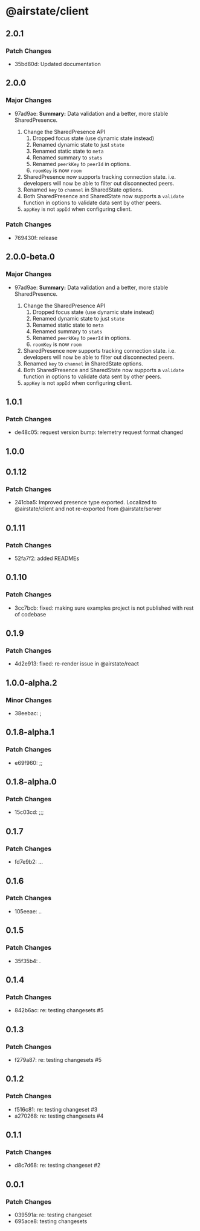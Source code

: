# @airstate/client

## 2.0.1

### Patch Changes

- 35bd80d: Updated documentation

## 2.0.0

### Major Changes

- 97ad9ae: **Summary:** Data validation and a better, more stable SharedPresence.

    1. Change the SharedPresence API
        1. Dropped focus state (use dynamic state instead)
        2. Renamed dynamic state to just `state`
        3. Renamed static state to `meta`
        4. Renamed summary to `stats`
        5. Renamed `peerkKey` to `peerId` in options.
        6. `roomKey` is now `room`
    2. SharedPresence now supports tracking connection state. i.e. developers will now be able to filter out disconnected peers.
    3. Renamed `key` to `channel` in SharedState options.
    4. Both SharedPresence and SharedState now supports a `validate` function in options to validate data sent by other peers.
    5. `appKey` is not `appId` when configuring client.

### Patch Changes

- 769430f: release

## 2.0.0-beta.0

### Major Changes

- 97ad9ae: **Summary:** Data validation and a better, more stable SharedPresence.

    1. Change the SharedPresence API
        1. Dropped focus state (use dynamic state instead)
        2. Renamed dynamic state to just `state`
        3. Renamed static state to `meta`
        4. Renamed summary to `stats`
        5. Renamed `peerkKey` to `peerId` in options.
        6. `roomKey` is now `room`
    2. SharedPresence now supports tracking connection state. i.e. developers will now be able to filter out disconnected peers.
    3. Renamed `key` to `channel` in SharedState options.
    4. Both SharedPresence and SharedState now supports a `validate` function in options to validate data sent by other peers.
    5. `appKey` is not `appId` when configuring client.

## 1.0.1

### Patch Changes

- de48c05: request version bump: telemetry request format changed

## 1.0.0

## 0.1.12

### Patch Changes

- 241cba5: Improved presence type exported. Localized to @airstate/client and not re-exported from @airstate/server

## 0.1.11

### Patch Changes

- 52fa7f2: added READMEs

## 0.1.10

### Patch Changes

- 3cc7bcb: fixed: making sure examples project is not published with rest of codebase

## 0.1.9

### Patch Changes

- 4d2e913: fixed: re-render issue in @airstate/react

## 1.0.0-alpha.2

### Minor Changes

- 38eebac: ;

## 0.1.8-alpha.1

### Patch Changes

- e69f960: ;;

## 0.1.8-alpha.0

### Patch Changes

- 15c03cd: ;;;

## 0.1.7

### Patch Changes

- fd7e9b2: ...

## 0.1.6

### Patch Changes

- 105eeae: ..

## 0.1.5

### Patch Changes

- 35f35b4: .

## 0.1.4

### Patch Changes

- 842b6ac: re: testing changesets #5

## 0.1.3

### Patch Changes

- f279a87: re: testing changesets #5

## 0.1.2

### Patch Changes

- f516c81: re: testing changeset #3
- a270268: re: testing changesets #4

## 0.1.1

### Patch Changes

- d8c7d68: re: testing changeset #2

## 0.0.1

### Patch Changes

- 039591a: re: testing changeset
- 695ace8: testing changesets
